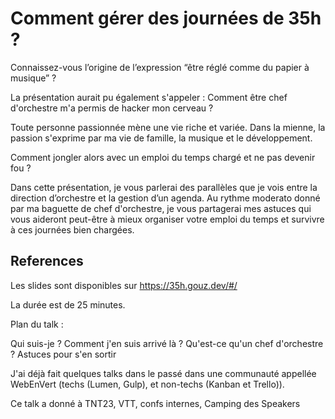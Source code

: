 # Comment gérer des journées de 35h ?

Connaissez-vous l’origine de l’expression “être réglé comme du papier à musique” ?

La présentation aurait pu également s'appeler : Comment être chef d'orchestre m'a permis de hacker mon cerveau ?

Toute personne passionnée mène une vie riche et variée. Dans la mienne, la passion s'exprime par ma vie de famille, la musique et le développement.

Comment jongler alors avec un emploi du temps chargé et ne pas devenir fou ?

Dans cette présentation, je vous parlerai des parallèles que je vois entre la direction d’orchestre et la gestion d’un agenda. Au rythme moderato donné par ma baguette de chef d'orchestre, je vous partagerai mes astuces qui vous aideront peut-être à mieux organiser votre emploi du temps et survivre à ces journées bien chargées.

## References

Les slides sont disponibles sur https://35h.gouz.dev/#/

La durée est de 25 minutes.

Plan du talk :

Qui suis-je ?
Comment j'en suis arrivé là ?
Qu'est-ce qu'un chef d'orchestre ?
Astuces pour s'en sortir

J'ai déjà fait quelques talks dans le passé dans une communauté appellée WebEnVert (techs (Lumen, Gulp), et non-techs (Kanban et Trello)).

Ce talk a donné à TNT23, VTT, confs internes, Camping des Speakers
